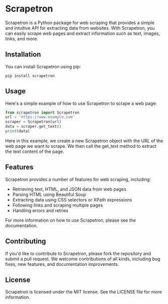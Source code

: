 # Scrapetron
Scrapetron is a Python package for web scraping that provides a simple and intuitive API for extracting data from websites. With Scrapetron, you can easily scrape web pages and extract information such as text, images, links, and more.

## Installation
You can install Scrapetron using pip:

```
pip install scrapetron
```

## Usage
Here's a simple example of how to use Scrapetron to scrape a web page:

```python
from scrapetron import Scrapetron
url = 'https://www.example.com'
scraper = Scrapetron(url)
data = scraper.get_text()
print(data)
```
Here in this example, we create a new Scrapetron object with the URL of the web page we want to scrape. We then call the get_text method to extract the text content of the page.

## Features
Scrapetron provides a number of features for web scraping, including:

- Retrieving text, HTML, and JSON data from web pages
- Parsing HTML using Beautiful Soup
- Extracting data using CSS selectors or XPath expressions
- Following links and scraping multiple pages
- Handling errors and retries

For more information on how to use Scrapetron, please see the documentation.

## Contributing
If you'd like to contribute to Scrapetron, please fork the repository and submit a pull request. We welcome contributions of all kinds, including bug fixes, new features, and documentation improvements.

## License
Scrapetron is licensed under the MIT license. See the LICENSE file for more information.

